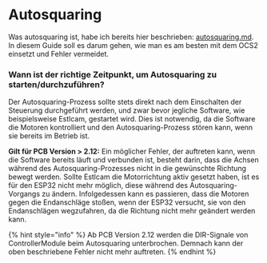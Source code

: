 # Autosquaring

Was autosquaring ist, habe ich bereits hier beschrieben: [autosquaring.md](../../cnc-themen/autosquaring.md "mention"). In diesem Guide soll es darum gehen, wie man es am besten mit dem OCS2 einsetzt und Fehler vermeidet.

### Wann ist der richtige Zeitpunkt, um Autosquaring zu starten/durchzuführen?

Der Autosquaring-Prozess sollte stets direkt nach dem Einschalten der Steuerung durchgeführt werden, und zwar bevor jegliche Software, wie beispielsweise Estlcam, gestartet wird. Dies ist notwendig, da die Software die Motoren kontrolliert und den Autosquaring-Prozess stören kann, wenn sie bereits im Betrieb ist.

**Gilt für PCB Version > 2.12:** Ein möglicher Fehler, der auftreten kann, wenn die Software bereits läuft und verbunden ist, besteht darin, dass die Achsen während des Autosquaring-Prozesses nicht in die gewünschte Richtung bewegt werden. Sollte Estlcam die Motorrichtung aktiv gesetzt haben, ist es für den ESP32 nicht mehr möglich, diese während des Autosquaring-Vorgangs zu ändern. Infolgedessen kann es passieren, dass die Motoren gegen die Endanschläge stoßen, wenn der ESP32 versucht, sie von den Endanschlägen wegzufahren, da die Richtung nicht mehr geändert werden kann.

{% hint style="info" %}
Ab PCB Version 2.12 werden die DIR-Signale von ControllerModule beim Autosquaring unterbrochen. Demnach kann der oben beschriebene Fehler nicht mehr auftreten.
{% endhint %}


